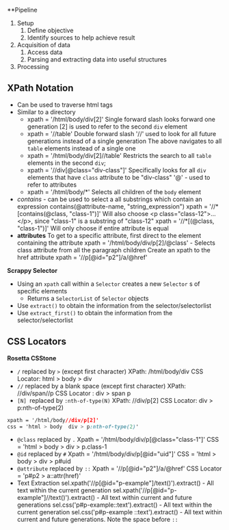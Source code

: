 **Pipeline
1. Setup
	1. Define objective
	2. Identify sources to help achieve result
2. Acquisition of data
	1. Access data
	2. Parsing and extracting data into useful structures
3. Processing

## XPath Notation
- Can be used to traverse html tags
- Similar to a directory
	- xpath = '/html/body/div[2]'
	 Single forward slash looks forward one generation
	 [2] is used to refer to the second `div` element
	 - xpath = '//table'
	 Double forward slash '//' used to look for all future generations instead of a single generation
	 The above navigates to all `table` elements instead of a single one
	 - xpath = '/html/body/div[2]//table'
	 Restricts the search to all `table` elements in the second `div`;
	 - xpath = '//div[@class="div-class"]'
	 Specifically looks for all `div` elements that have `class` attribute to be "div-class"
	 '@' - used to refer to attributes
	 - xpath = '/html/body/\*'
	 Selects all children of the `body` element
- *contains* - can be used to select a all substrings which contain an expression
	 contains(@attribute-name, "string_expression")
	 xpath = '//\*[contains(@class, "class-1")]'
		 Will also choose \<p class="class-12">...\</p>, since "class-1" is a substring of "class-12"
	 xpath = '//\*[(@class, "class-1")]'
		 Will only choose if entire attribute is equal
- **attributes**
	 To get to a specific attribute, first direct to the element containing the attribute
	 xpath = '/html/body/div/p[2]/@class' - Selects class attribute from all the paragraph children 
	 Create an xpath to the href attribute
	 xpath = '//p[@id="p2"]/a/@href'

**Scrappy Selector**
- Using an `xpath` call within a `Selector` creates a new `Selector` s of specific elements
	- Returns a `SelectorList` of `Selector` objects
- Use `extract()` to obtain the information from the selector/selectorlist
- Use `extract_first()` to obtain the information from the selector/selectorlist

## CSS Locators
**Rosetta CSStone**
- `/` replaced by `>` (except first character)
	XPath: /html/body/div
	CSS Locator: html > body > div
-  `//` replaced by a blank space (except first character)
	XPath: //div/span//p
	CSS Locator : div > span p
- `[N] `replaced by `:nth-of-type(N)`
	XPath: //div/p[2]
	CSS Locator: div > p:nth-of-type(2)
```CSS
xpath = '/html/body//div/p[2]'
css = 'html > body  div > p:nth-of-type(2)'
```
- `@class` replaced by `.`
	 Xpath = '/html/body/div/p[@class="class-1"]'
	 CSS = 'html > body > div > p.class-1
- `@id` replaced by `#`
	 Xpath = '/html/body/div/p[@id="uid"]'
	 CSS = 'html > body > div > p#uid
-  `@attribute` replaced by `::`
	Xpath = '//p[@id="p2"]/a/@href'
	CSS Locator = 'p#p2 > a::attr(href)'
- Text Extraction
	sel.xpath('//p[@id="p-example"]/text()').extract() - All text within the current generation
	sel.xpath('//p[@id="p-example"]//text()').extract() - All text within current and future generations
	sel.css('p#p-example::text').extract() - All text within the current generation
	sel.css('p#p-example ::text').extract() - All text within current and future generations. Note the space before `::`